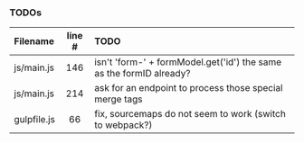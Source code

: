 ### TODOs
| Filename | line # | TODO
|:------|:------:|:------
| js/main.js | 146 | isn't 'form-' + formModel.get('id') the same as the formID already?
| js/main.js | 214 | ask for an endpoint to process those special merge tags
| gulpfile.js | 66 | fix, sourcemaps do not seem to work (switch to webpack?)